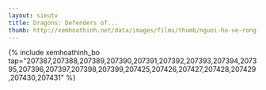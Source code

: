 ```yaml
---
layout: sieutv
title: Dragons: Defenders of...
thumb: http://xemhoathinh.net/data/images/films/thumb/nguoi-ho-ve-rong-xu-berk-dragons-defenders-of-berk-2013.jpg
---
```

{% include xemhoathinh_bo tap="207387,207388,207389,207390,207391,207392,207393,207394,207395,207396,207397,207398,207399,207425,207426,207427,207428,207429,207430,207431" %} 
